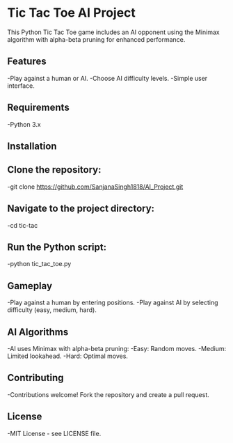 # Tic Tac Toe AI Project

This Python Tic Tac Toe game includes an AI opponent using the Minimax algorithm with alpha-beta pruning for enhanced performance.

## Features
   -Play against a human or AI.
   -Choose AI difficulty levels.
   -Simple user interface.

## Requirements
   -Python 3.x

## Installation

## Clone the repository:
   -git clone https://github.com/SanjanaSingh1818/AI_Project.git

## Navigate to the project directory:
   -cd tic-tac

## Run the Python script:
   -python tic_tac_toe.py

## Gameplay
   -Play against a human by entering positions.
   -Play against AI by selecting difficulty (easy, medium, hard).

## AI Algorithms
   -AI uses Minimax with alpha-beta pruning:
   -Easy: Random moves.
   -Medium: Limited lookahead.
   -Hard: Optimal moves.

## Contributing
   -Contributions welcome! Fork the repository and create a pull request.

## License
   -MIT License - see LICENSE file.

